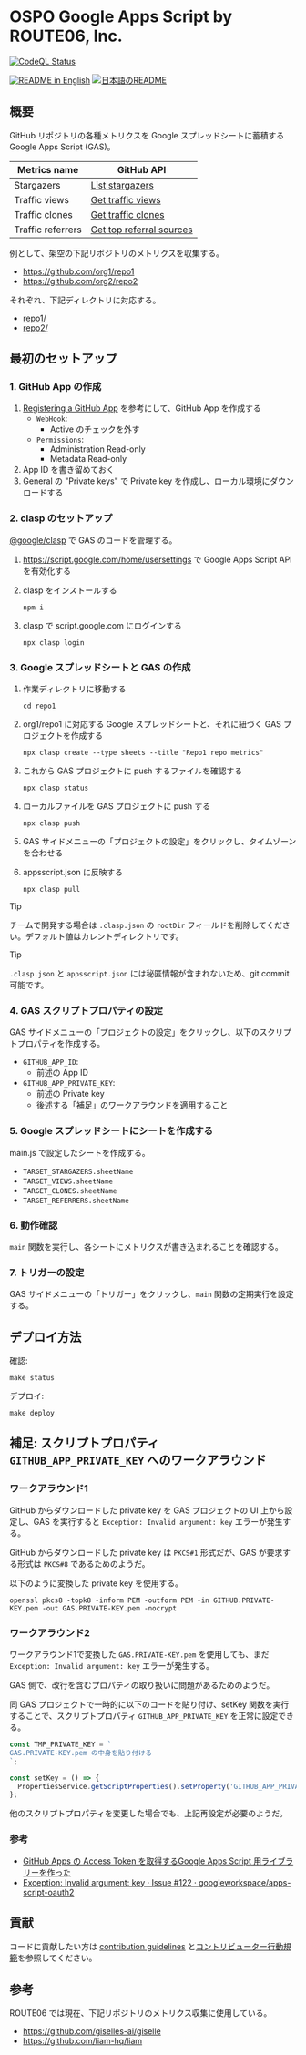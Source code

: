 # OSPO Google Apps Script by ROUTE06, Inc.

<p>
  <a href="https://github.com/route06inc/ospo-google-apps-script/actions/workflows/codeql.yml?query=branch%3Amain" target="_blank">
    <img alt="CodeQL Status" src="https://img.shields.io/github/actions/workflow/status/route06inc/ospo-google-apps-script/.github%2Fworkflows%2Fcodeql.yml?branch=main&style=flat-square&logo=githubactions&label=CodeQL">
  </a>
</p>

<p>
  <a href="./README.md"><img alt="README in English" src="https://img.shields.io/badge/English-d9d9d9"></a>
  <a href="./README_ja.md"><img alt="日本語のREADME" src="https://img.shields.io/badge/日本語-d9d9d9"></a>
</p>

## 概要

GitHub リポジトリの各種メトリクスを Google スプレッドシートに蓄積する Google Apps Script (GAS)。

| Metrics name | GitHub API |
|---|---|
| Stargazers | [List stargazers](https://docs.github.com/rest/activity/starring?apiVersion=2022-11-28#list-stargazers) |
| Traffic views | [Get traffic views](https://docs.github.com/rest/metrics/traffic?apiVersion=2022-11-28#get-page-views) |
| Traffic clones | [Get traffic clones](https://docs.github.com/rest/metrics/traffic?apiVersion=2022-11-28#get-repository-clones) |
| Traffic referrers | [Get top referral sources](https://docs.github.com/rest/metrics/traffic?apiVersion=2022-11-28#get-top-referral-sources) |

例として、架空の下記リポジトリのメトリクスを収集する。

* https://github.com/org1/repo1
* https://github.com/org2/repo2

それぞれ、下記ディレクトリに対応する。

* [repo1/](./repo1)
* [repo2/](./repo2)

## 最初のセットアップ

### 1. GitHub App の作成

1. [Registering a GitHub App](https://docs.github.com/apps/creating-github-apps/registering-a-github-app/registering-a-github-app) を参考にして、GitHub App を作成する
    * `WebHook`:
        * Active のチェックを外す
    * `Permissions`:
        * Administration Read-only
        * Metadata Read-only
1. App ID を書き留めておく
1. General の "Private keys" で Private key を作成し、ローカル環境にダウンロードする

### 2. clasp のセットアップ

[@google/clasp](https://www.npmjs.com/package/@google/clasp) で GAS のコードを管理する。

1. https://script.google.com/home/usersettings で Google Apps Script API を有効化する
1. clasp をインストールする

    ```console
    npm i
    ```

1. clasp で script.google.com にログインする

    ```console
    npx clasp login
    ```

### 3. Google スプレッドシートと GAS の作成

1. 作業ディレクトリに移動する

    ```console
    cd repo1
    ```

1. org1/repo1 に対応する Google スプレッドシートと、それに紐づく GAS プロジェクトを作成する

    ```console
    npx clasp create --type sheets --title "Repo1 repo metrics"
    ```

1. これから GAS プロジェクトに push するファイルを確認する

    ```console
    npx clasp status
    ```

1. ローカルファイルを GAS プロジェクトに push する

    ```console
    npx clasp push
    ```

1. GAS サイドメニューの「プロジェクトの設定」をクリックし、タイムゾーンを合わせる
1. appsscript.json に反映する

    ```console
    npx clasp pull
    ```

> [!TIP]
> チームで開発する場合は `.clasp.json` の `rootDir` フィールドを削除してください。デフォルト値はカレントディレクトリです。

> [!TIP]
> `.clasp.json` と `appsscript.json` には秘匿情報が含まれないため、git commit 可能です。

### 4. GAS スクリプトプロパティの設定

GAS サイドメニューの「プロジェクトの設定」をクリックし、以下のスクリプトプロパティを作成する。

* `GITHUB_APP_ID`:
    * 前述の App ID
* `GITHUB_APP_PRIVATE_KEY`:
    * 前述の Private key
    * 後述する「補足」のワークアラウンドを適用すること

### 5. Google スプレッドシートにシートを作成する

main.js で設定したシートを作成する。

* `TARGET_STARGAZERS.sheetName`
* `TARGET_VIEWS.sheetName`
* `TARGET_CLONES.sheetName`
* `TARGET_REFERRERS.sheetName`

### 6. 動作確認

`main` 関数を実行し、各シートにメトリクスが書き込まれることを確認する。

### 7. トリガーの設定

GAS サイドメニューの「トリガー」をクリックし、`main` 関数の定期実行を設定する。

## デプロイ方法

確認:

```console
make status
```

デプロイ:

```console
make deploy
```

## 補足: スクリプトプロパティ `GITHUB_APP_PRIVATE_KEY` へのワークアラウンド

### ワークアラウンド1

GitHub からダウンロードした private key を GAS プロジェクトの UI 上から設定し、GAS を実行すると `Exception: Invalid argument: key` エラーが発生する。

GitHub からダウンロードした private key は `PKCS#1` 形式だが、GAS が要求する形式は `PKCS#8` であるためのようだ。

以下のように変換した private key を使用する。

```console
openssl pkcs8 -topk8 -inform PEM -outform PEM -in GITHUB.PRIVATE-KEY.pem -out GAS.PRIVATE-KEY.pem -nocrypt
```

### ワークアラウンド2

ワークアラウンド1で変換した `GAS.PRIVATE-KEY.pem` を使用しても、まだ `Exception: Invalid argument: key` エラーが発生する。

GAS 側で、改行を含むプロパティの取り扱いに問題があるためのようだ。

同 GAS プロジェクトで一時的に以下のコードを貼り付け、setKey 関数を実行することで、スクリプトプロパティ `GITHUB_APP_PRIVATE_KEY` を正常に設定できる。

```js
const TMP_PRIVATE_KEY = `
GAS.PRIVATE-KEY.pem の中身を貼り付ける
`;

const setKey = () => {
  PropertiesService.getScriptProperties().setProperty('GITHUB_APP_PRIVATE_KEY', TMP_PRIVATE_KEY);
};
```

他のスクリプトプロパティを変更した場合でも、上記再設定が必要のようだ。

### 参考

* [GitHub Apps の Access Token を取得するGoogle Apps Script 用ライブラリーを作った](https://zenn.dev/hankei6km/articles/fetch-github-apps-token-by-google-apps-script)
* [Exception: Invalid argument: key · Issue \#122 · googleworkspace/apps\-script\-oauth2](https://github.com/googleworkspace/apps-script-oauth2/issues/122)

## 貢献

コードに貢献したい方は [contribution guidelines](./CONTRIBUTING.md) と[コントリビューター行動規範](./CODE_OF_CONDUCT_ja.md)を参照してください。

## 参考

ROUTE06 では現在、下記リポジトリのメトリクス収集に使用している。

* https://github.com/giselles-ai/giselle
* https://github.com/liam-hq/liam
